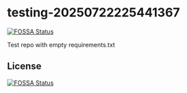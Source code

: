 # testing-20250722225441367
[![FOSSA Status](https://app.fossa.com/api/projects/git%2Bgithub.com%2Fkirogum%2Ftesting-20250722225441367.svg?type=shield)](https://app.fossa.com/projects/git%2Bgithub.com%2Fkirogum%2Ftesting-20250722225441367?ref=badge_shield)

Test repo with empty requirements.txt


## License
[![FOSSA Status](https://app.fossa.com/api/projects/git%2Bgithub.com%2Fkirogum%2Ftesting-20250722225441367.svg?type=large)](https://app.fossa.com/projects/git%2Bgithub.com%2Fkirogum%2Ftesting-20250722225441367?ref=badge_large)